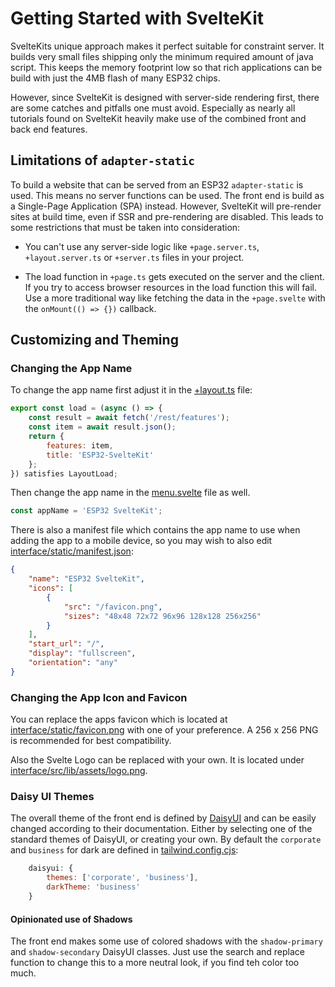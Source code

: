 # Getting Started with SvelteKit
SvelteKits unique approach makes it perfect suitable for constraint server. It builds very small files shipping only the minimum required amount of java script. This keeps the memory footprint low so that rich applications can be build with just the 4MB flash of many ESP32 chips.

However, since SvelteKit is designed with server-side rendering first, there are some catches and pitfalls one must avoid. Especially as nearly all tutorials found on SvelteKit heavily make use of the combined front and back end features.

## Limitations of `adapter-static`
To build a website that can be served from an ESP32 `adapter-static` is used. This means no server functions can be used. The front end is build as a Single-Page Application (SPA) instead. However, SvelteKit will pre-render sites at build time, even if SSR and pre-rendering are disabled. This leads to some restrictions that must be taken into consideration:

* You can't use any server-side logic like `+page.server.ts`, `+layout.server.ts` or `+server.ts` files in your project.

* The load function in `+page.ts` gets executed on the server and the client. If you try to access browser resources in the load function this will fail. Use a more traditional way like fetching the data in the `+page.svelte` with the `onMount(() => {})` callback.

## Customizing and Theming
### Changing the App Name
To change the app name first adjust it in the [+layout.ts](https://github.com/theelims/ESP32-sveltekit/blob/main/interface/src/routes/%2Blayout.ts) file: 
```js
export const load = (async () => {
	const result = await fetch('/rest/features');
	const item = await result.json();
	return {
		features: item,
		title: 'ESP32-SvelteKit'
	};
}) satisfies LayoutLoad;
```
Then change the app name in the [menu.svelte](https://github.com/theelims/ESP32-sveltekit/blob/main/interface/src/routes/menu.svelte) file as well. 

```js
const appName = 'ESP32 SvelteKit';
```

There is also a manifest file which contains the app name to use when adding the app to a mobile device, so you may wish to also edit [interface/static/manifest.json](https://github.com/theelims/ESP32-sveltekit/blob/main/interface/static/manifest.json):
```json
{
	"name": "ESP32 SvelteKit",
	"icons": [
		{
			"src": "/favicon.png",
			"sizes": "48x48 72x72 96x96 128x128 256x256"
		}
	],
	"start_url": "/",
	"display": "fullscreen",
	"orientation": "any"
}
```

### Changing the App Icon and Favicon

You can replace the apps favicon which is located at [interface/static/favicon.png](https://github.com/theelims/ESP32-sveltekit/blob/main/interface/static/favicon.png) with one of your preference. A 256 x 256 PNG is recommended for best compatibility.

Also the Svelte Logo can be replaced with your own. It is located under [interface/src/lib/assets/logo.png](https://github.com/theelims/ESP32-sveltekit/blob/main/interface/src/lib/assets/logo.png). 

### Daisy UI Themes
The overall theme of the front end is defined by [DaisyUI](https://daisyui.com/docs/themes/) and can be easily changed according to their documentation. Either by selecting one of the standard themes of DaisyUI, or creating your own. By default the `corporate` and `business` for dark are defined in [tailwind.config.cjs](https://github.com/theelims/ESP32-sveltekit/blob/main/interface/tailwind.config.cjs):
```js
	daisyui: {
		themes: ['corporate', 'business'],
		darkTheme: 'business'
	}
```

#### Opinionated use of Shadows
The front end makes some use of colored shadows with the `shadow-primary` and `shadow-secondary` DaisyUI classes. Just use the search and replace function to change this to a more neutral look, if you find teh color too much.

